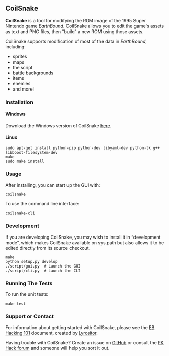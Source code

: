 ## CoilSnake

**CoilSnake** is a tool for modifying the ROM image of the 1995 Super Nintendo game *EarthBound*.
CoilSnake allows you to edit the game's assets as text and PNG files, then "build" a new ROM using those assets.

CoilSnake supports modification of most of the data in *EarthBound*, including:

* sprites
* maps
* the script
* battle backgrounds
* items
* enemies
* and more!

### Installation
#### Windows
Download the Windows version of CoilSnake [here](http://kiij.github.io/CoilSnake/).

#### Linux
```
sudo apt-get install python-pip python-dev libyaml-dev python-tk g++ libboost-filesystem-dev
make
sudo make install
```

### Usage
After installing, you can start up the GUI with:
```
coilsnake
```

To use the command line interface:
```
coilsnake-cli
```

### Development
If you are developing CoilSnake, you may wish to install it in “development mode”,
which makes CoilSnake available on sys.path but also allows it to be edited directly from its source checkout.
```
make
python setup.py develop
./script/gui.py  # Launch the GUI
./script/cli.py  # Launch the CLI
```

### Running The Tests
To run the unit tests:
```
make test
```

### Support or Contact
For information about getting started with CoilSnake, please see the
[EB Hacking 101](http://www.lyros.net/files/EBHack101.pdf) document, created by
[Lyrositor](https://github.com/Lyrositor).

Having trouble with CoilSnake? Create an issue on [GitHub](https://github.com/kiij/CoilSnake/issues) or consult the
[PK Hack forum](forum.starmen.net/forum/Community/PKHack) and someone will help you sort it out.